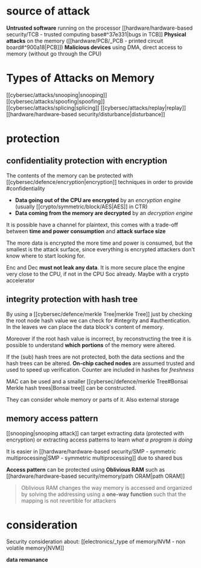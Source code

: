 # source of attack
**Untrusted software** running on the processor [[hardware/hardware-based security/TCB - trusted computing base#^37e331|bugs in TCB]]
**Physical attacks** on the memory ([[hardware/PCB/_PCB - printed circuit board#^900a18|PCB]])
**Malicious devices** using DMA, direct access to memory (without go through the CPU)



# Types of Attacks on Memory
[[cybersec/attacks/snooping|snooping]]
[[cybersec/attacks/spoofing|spoofing]]
[[cybersec/attacks/splicing|splicing]]
[[cybersec/attacks/replay|replay]]
[[hardware/hardware-based security/disturbance|disturbance]]


# protection

## confidentiality protection with encryption

The contents of the memory can be protected with [[cybersec/defence/encryption|encryption]] techniques in order to provide #confidentiality 

- **Data going out of the CPU are encrypted** by an *encryption engine* (usually [[crypto/symmetric/block/AES|AES]] in CTR)
- **Data coming from the memory are decrypted** by an *decryption engine* 

It is possible have a channel for plaintext, this comes with a trade-off between **time and power consumption** and **attack surface size**

The more data is encrypted the more time and power is consumed, but the smallest is the attack surface, since everything is encrypted attackers don't know where to start looking for.

Enc and Dec **must not leak any data**. It is more secure place the engine very close to the CPU, if not in the CPU Soc already. Maybe with a crypto accelerator

## integrity protection with hash tree
By using a [[cybersec/defence/merkle Tree|merkle Tree]] just by checking the root node hash value we can check for #integrity and #authentication. 
In the leaves we can place the data block's content of memory.

Moreover if the root hash value is incorrect, by reconstructing the tree it is possible to understand **which portions** of the memory were altered.

If the (sub) hash trees are not protected, both the data sections and the hash trees can be altered. **On-chip cached nodes** are assumed trusted and used to speed up verification. Counter are included in hashes for *freshness*   

MAC can be used and a smaller [[cybersec/defence/merkle Tree#Bonsai Merkle hash trees|Bonsai tree]] can be constructed.

They can consider whole memory or parts of it. Also external storage


## memory access pattern 
[[snooping|snooping attack]] can target extracting data (protected with encryption) or extracting access patterns to learn *what a program is doing*

It is easier in [[hardware/hardware-based security/SMP - symmetric multiprocessing|SMP - symmetric multiprocessing]] due to shared bus

**Access pattern** can be protected using **Oblivious RAM** such as [[hardware/hardware-based security/memory/path ORAM|path ORAM]]

> Oblivious RAM changes the way memory is accessed and organized by solving the addressing using a **one-way function** such that the mapping is not revertible for attackers



# consideration 
Security consideration about: [[electronics/_type of memory/NVM - non volatile memory|NVM]] 

**data remanance**